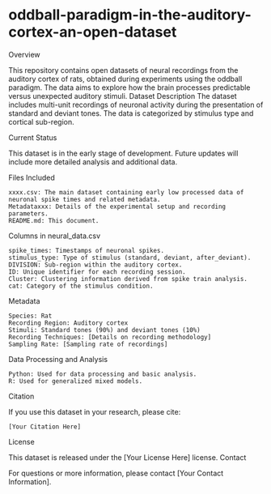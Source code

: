 # oddball-paradigm-in-the-auditory-cortex-an-open-dataset
Overview

This repository contains open datasets of neural recordings from the auditory cortex of rats, obtained during experiments using the oddball paradigm. The data aims to explore how the brain processes predictable versus unexpected auditory stimuli.
Dataset Description
The dataset includes multi-unit recordings of neuronal activity during the presentation of standard and deviant tones. The data is categorized by stimulus type and cortical sub-region.

Current Status

This dataset is in the early stage of development. Future updates will include more detailed analysis and additional data.

Files Included

    xxxx.csv: The main dataset containing early low processed data of neuronal spike times and related metadata.
    Metadataxxx: Details of the experimental setup and recording parameters.
    README.md: This document.

Columns in neural_data.csv

    spike_times: Timestamps of neuronal spikes.
    stimulus_type: Type of stimulus (standard, deviant, after_deviant).
    DIVISION: Sub-region within the auditory cortex.
    ID: Unique identifier for each recording session.
    Cluster: Clustering information derived from spike train analysis.
    cat: Category of the stimulus condition.

Metadata

    Species: Rat
    Recording Region: Auditory cortex
    Stimuli: Standard tones (90%) and deviant tones (10%)
    Recording Techniques: [Details on recording methodology]
    Sampling Rate: [Sampling rate of recordings]

Data Processing and Analysis

    Python: Used for data processing and basic analysis.
    R: Used for generalized mixed models.

Citation

If you use this dataset in your research, please cite:

    [Your Citation Here]

License

This dataset is released under the [Your License Here] license.
Contact

For questions or more information, please contact [Your Contact Information].
